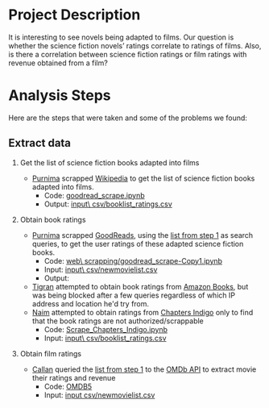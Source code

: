 # Project Description

It is interesting to see novels being adapted to films. Our question is whether the science fiction novels’ ratings correlate to ratings of films. Also, is there a correlation between science fiction ratings or film ratings with revenue obtained from a film?

# Analysis Steps

Here are the steps that were taken and some of the problems we found:  

## Extract data

1. Get the list of science fiction books adapted into films  
   * [Purnima](https://github.com/PurnimaChande://github.com/PurnimaChandel) scrapped [Wikipedia](https://en.wikipedia.org/wiki/Category:Films_based_on_science_fiction_novels) to get the list of science fiction books adapted into films.  
      * Code: [goodread_scrape.ipynb](https://github.com/naim-panjwani/books_and_films/blob/master/goodread_scrape.ipynb)
      * Output: [input\ csv/booklist_ratings.csv](https://github.com/naim-panjwani/books_and_films/blob/master/input%20csv/booklist_ratings.csv)

2. Obtain book ratings  
   * [Purnima](https://github.com/PurnimaChande://github.com/PurnimaChandel) scrapped [GoodReads](www.goodreads.com), using the [list from step 1](https://github.com/naim-panjwani/books_and_films/blob/master/input%20csv/booklist_ratings.csv) as search queries, to get the user ratings of these adapted science fiction books.
      * Code: [web\ scrapping/goodread_scrape-Copy1.ipynb](https://github.com/naim-panjwani/books_and_films/blob/master/web%20scrapping/goodread_scrape-Copy1.ipynb)
      * Input: [input\ csv/newmovielist.csv](https://github.com/naim-panjwani/books_and_films/blob/master/input%20csv/newmovielist.csv)
      * Output: 
   * [Tigran](https://github.com/tikoz86) attempted to obtain book ratings from [Amazon Books](https://www.amazon.com/books-used-books-textbooks/), but was being blocked after a few queries regardless of which IP address and location he'd try from.
   * [Naim](https://github.com/naim-panjwani/) attempted to obtain ratings from [Chapters  Indigo](https://www.chapters.indigo.ca/en-ca/) only to find that the book ratings are not authorized/scrappable
      * Code: [Scrape_Chapters_Indigo.ipynb](https://github.com/naim-panjwani/books_and_films/blob/master/Scrape_Chapters_Indigo.ipynb)
      * Input: [input\ csv/booklist_ratings.csv](https://github.com/naim-panjwani/books_and_films/blob/master/input%20csv/booklist_ratings.csv)

3. Obtain film ratings
   * [Callan](https://github.com/callanyan) queried the [list from step 1](https://github.com/naim-panjwani/books_and_films/blob/master/input%20csv/booklist_ratings.csv) to the [OMDb API](http://www.omdbapi.com/) to extract movie their ratings and revenue
      * Code: [OMDB5](https://github.com/naim-panjwani/books_and_films/blob/master/OMDB5.ipynb)
      * Input: [input csv/newmovielist.csv]()
